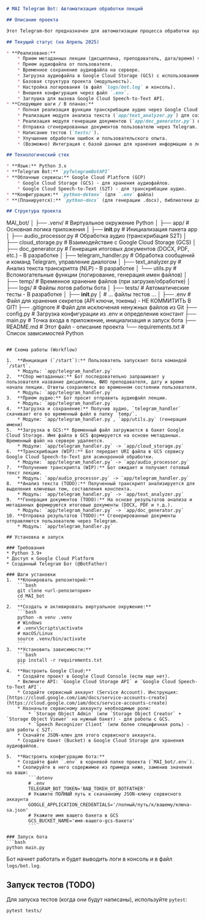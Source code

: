 ```markdown
# MAI Telegram Bot: Автоматизация обработки лекций

## Описание проекта

Этот Telegram-бот предназначен для автоматизации процесса обработки аудиозаписей лекций. Цель — сэкономить время преподавателей и предоставить студентам удобные материалы для обучения. Бот принимает аудиофайл лекции, обрабатывает его с помощью облачных сервисов Google Cloud и возвращает пользователю результаты обработки (в будущем — транскрипт, конспект, документы).

## Текущий статус (на Апрель 2025)

* **Реализовано:**
    * Прием метаданных лекции (дисциплина, преподаватель, дата/время) через диалог в Telegram.
    * Прием аудиофайла от пользователя.
    * Временное сохранение аудиофайла на сервере.
    * Загрузка аудиофайла в Google Cloud Storage (GCS) с использованием структурированного имени файла.
    * Базовая структура проекта (модульность).
    * Настройка логирования (в файл `logs/bot.log` и консоль).
    * Внешняя конфигурация через файл `.env`.
    * Заглушка для вызова Google Cloud Speech-to-Text API.
* **Следующие шаги / В планах:**
    * Полная реализация функции транскрибации аудио через Google Cloud Speech-to-Text (`app/audio_processor.py`).
    * Реализация модуля анализа текста (`app/text_analyzer.py`) для создания конспекта и выявления ключевых моментов.
    * Реализация модуля генерации документов (`app/doc_generator.py`) в форматах DOCX, PDF и др.
    * Отправка сгенерированных документов пользователю через Telegram.
    * Написание тестов (`tests/`).
    * Улучшение обработки ошибок и пользовательского опыта.
    * (Возможно) Интеграция с базой данных для хранения информации о лекциях и статусах обработки.

## Технологический стек

* **Язык:** Python 3.x
* **Telegram Bot:** `pyTelegramBotAPI`
* **Облачные сервисы:** Google Cloud Platform (GCP)
    * Google Cloud Storage (GCS) - для хранения аудиофайлов.
    * Google Cloud Speech-to-Text (S2T) - для транскрибации аудио.
* **Конфигурация:** `python-dotenv` (для `.env` файла)
* **(Планируется):** `python-docx` (для генерации .docx), библиотеки для NLP/анализа, возможно, для конвертации в PDF.

## Структура проекта

```
MAI_bot/
│
├── .venv/                  # Виртуальное окружение Python
│
├── app/                    # Основная логика приложения
│   ├── __init__.py         # Инициализация пакета app
│   ├── audio_processor.py  # Обработка аудио (транскрибация S2T)
│   ├── cloud_storage.py    # Взаимодействие с Google Cloud Storage (GCS)
│   ├── doc_generator.py    # Генерация итоговых документов (DOCX, PDF, etc.) - В разработке
│   ├── telegram_handler.py # Обработка сообщений и команд Telegram, управление диалогом
│   ├── text_analyzer.py    # Анализ текста транскрипта (NLP) - В разработке
│   └── utils.py            # Вспомогательные функции (логирование, генерация имен файлов)
│
├── temp/                   # Временное хранение файлов (при загрузке/обработке)
│
├── logs/                   # Файлы логов работы бота
│
├── tests/                  # Автоматические тесты - В разработке
│   ├── __init__.py
│   # ... файлы тестов ...
│
├── .env                    # Файл для хранения секретов (API ключи, токены) - НЕ КОММИТИТЬ В GIT!
├── .gitignore              # Файл для исключения ненужных файлов из Git
├── config.py               # Загрузка конфигурации из .env и определение констант
├── main.py                 # Точка входа в приложение, инициализация и запуск бота
├── README.md               # Этот файл - описание проекта
└── requirements.txt        # Список зависимостей Python
```

## Схема работы (Workflow)

1.  **Инициация (`/start`):** Пользователь запускает бота командой `/start`.
    * Модуль: `app/telegram_handler.py`
2.  **Сбор метаданных:** Бот последовательно запрашивает у пользователя название дисциплины, ФИО преподавателя, дату и время начала лекции. Ответы сохраняются во временном состоянии пользователя.
    * Модуль: `app/telegram_handler.py`
3.  **Прием аудио:** Бот просит отправить аудиофайл лекции.
    * Модуль: `app/telegram_handler.py`
4.  **Загрузка и сохранение:** Получив аудио, `telegram_handler` скачивает его во временный файл в папку `temp/`.
    * Модули: `app/telegram_handler.py`, `app/utils.py` (генерация имени)
5.  **Загрузка в GCS:** Временный файл загружается в бакет Google Cloud Storage. Имя файла в GCS формируется на основе метаданных. Временный файл на сервере удаляется.
    * Модули: `app/telegram_handler.py` -> `app/cloud_storage.py`
6.  **Транскрибация (WIP):** Бот передает URI файла в GCS сервису Google Cloud Speech-to-Text для асинхронной обработки.
    * Модули: `app/telegram_handler.py` -> `app/audio_processor.py`
7.  **Получение транскрипта (WIP):** Бот ожидает и получает готовый текст лекции.
    * Модуль: `app/audio_processor.py` -> `app/telegram_handler.py`
8.  **Анализ текста (TODO):** Полученный транскрипт анализируется для выделения ключевых тем, составления конспекта.
    * Модуль: `app/telegram_handler.py` -> `app/text_analyzer.py`
9.  **Генерация документов (TODO):** На основе результатов анализа и метаданных формируются итоговые документы (DOCX, PDF и т.д.).
    * Модуль: `app/telegram_handler.py` -> `app/doc_generator.py`
10. **Отправка результатов (TODO):** Сгенерированные документы отправляются пользователю через Telegram.
    * Модуль: `app/telegram_handler.py`

## Установка и запуск

### Требования
* Python 3.9+
* Доступ к Google Cloud Platform
* Созданный Telegram Бот (@BotFather)

### Шаги установки
1.  **Клонировать репозиторий:**
    ```bash
    git clone <url-репозитория>
    cd MAI_bot
    ```
2.  **Создать и активировать виртуальное окружение:**
    ```bash
    python -m venv .venv
    # Windows
    # .venv\Scripts\activate
    # macOS/Linux
    source .venv/bin/activate
    ```
3.  **Установить зависимости:**
    ```bash
    pip install -r requirements.txt
    ```
4.  **Настроить Google Cloud:**
    * Создайте проект в Google Cloud Console (если еще нет).
    * Включите API: `Google Cloud Storage API` и `Google Cloud Speech-to-Text API`.
    * Создайте сервисный аккаунт (Service Account). Инструкция: [https://cloud.google.com/iam/docs/service-accounts-create](https://cloud.google.com/iam/docs/service-accounts-create)
    * Назначьте сервисному аккаунту необходимые роли:
        * `Storage Object Admin` (или `Storage Object Creator` + `Storage Object Viewer` на нужный бакет) - для работы с GCS.
        * `Speech Recognizer Client` (или более специфичная роль) - для работы с S2T.
    * Скачайте JSON-ключ для этого сервисного аккаунта.
    * Создайте бакет (Bucket) в Google Cloud Storage для хранения аудиофайлов.

5.  **Настроить конфигурацию бота:**
    * Создайте файл `.env` в корневой папке проекта (`MAI_bot/.env`).
    * Скопируйте в него содержимое из примера ниже, заменив значения на ваши:
        ```dotenv
        # .env
        TELEGRAM_BOT_TOKEN='ВАШ_ТОКЕН_ОТ_BOTFATHER'
        # Укажите ПОЛНЫЙ путь к скачанному JSON-ключу сервисного аккаунта
        GOOGLE_APPLICATION_CREDENTIALS='/полный/путь/к/вашему/ключа-sa.json'
        # Укажите имя вашего бакета в GCS
        GCS_BUCKET_NAME='имя-вашего-gcs-бакета'
        ```

### Запуск бота
```bash
python main.py
```
Бот начнет работать и будет выводить логи в консоль и в файл `logs/bot.log`.

## Запуск тестов (TODO)

Для запуска тестов (когда они будут написаны), используйте `pytest`:
```bash
pytest tests/
```

```
